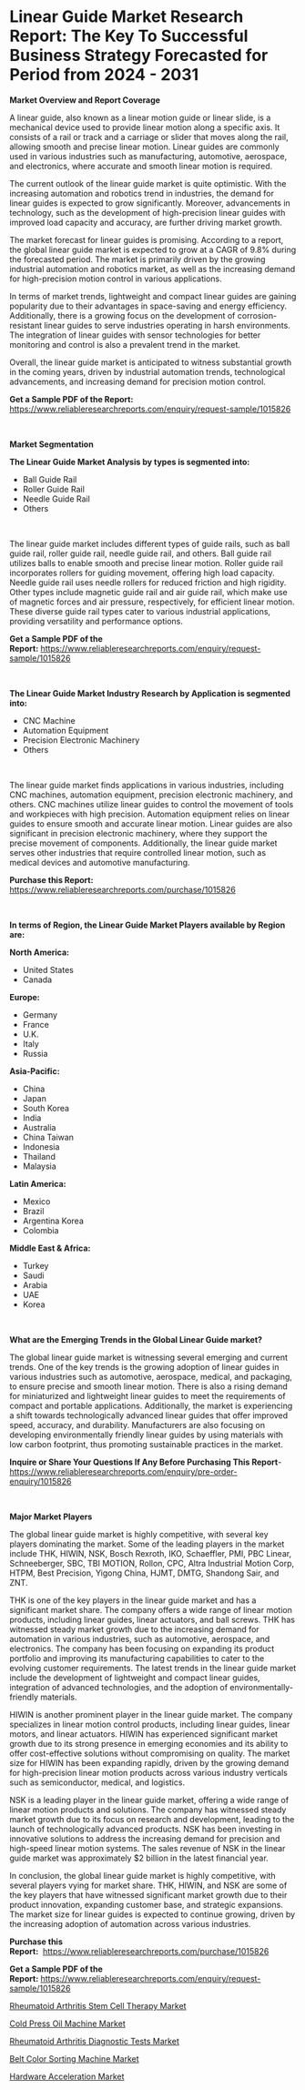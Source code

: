 <p><h1>Linear Guide Market Research Report: The Key To Successful Business Strategy Forecasted for Period from 2024 - 2031</h1></p><p><strong>Market Overview and Report Coverage</strong></p>
<p><p>A linear guide, also known as a linear motion guide or linear slide, is a mechanical device used to provide linear motion along a specific axis. It consists of a rail or track and a carriage or slider that moves along the rail, allowing smooth and precise linear motion. Linear guides are commonly used in various industries such as manufacturing, automotive, aerospace, and electronics, where accurate and smooth linear motion is required.</p><p>The current outlook of the linear guide market is quite optimistic. With the increasing automation and robotics trend in industries, the demand for linear guides is expected to grow significantly. Moreover, advancements in technology, such as the development of high-precision linear guides with improved load capacity and accuracy, are further driving market growth.</p><p>The market forecast for linear guides is promising. According to a report, the global linear guide market is expected to grow at a CAGR of 9.8% during the forecasted period. The market is primarily driven by the growing industrial automation and robotics market, as well as the increasing demand for high-precision motion control in various applications.</p><p>In terms of market trends, lightweight and compact linear guides are gaining popularity due to their advantages in space-saving and energy efficiency. Additionally, there is a growing focus on the development of corrosion-resistant linear guides to serve industries operating in harsh environments. The integration of linear guides with sensor technologies for better monitoring and control is also a prevalent trend in the market.</p><p>Overall, the linear guide market is anticipated to witness substantial growth in the coming years, driven by industrial automation trends, technological advancements, and increasing demand for precision motion control.</p></p>
<p><strong>Get a Sample PDF of the Report:</strong> <a href="https://www.reliableresearchreports.com/enquiry/request-sample/1015826">https://www.reliableresearchreports.com/enquiry/request-sample/1015826</a></p>
<p>&nbsp;</p>
<p><strong>Market Segmentation</strong></p>
<p><strong>The Linear Guide Market Analysis by types is segmented into:</strong></p>
<p><ul><li>Ball Guide Rail</li><li>Roller Guide Rail</li><li>Needle Guide Rail</li><li>Others</li></ul></p>
<p>&nbsp;</p>
<p><p>The linear guide market includes different types of guide rails, such as ball guide rail, roller guide rail, needle guide rail, and others. Ball guide rail utilizes balls to enable smooth and precise linear motion. Roller guide rail incorporates rollers for guiding movement, offering high load capacity. Needle guide rail uses needle rollers for reduced friction and high rigidity. Other types include magnetic guide rail and air guide rail, which make use of magnetic forces and air pressure, respectively, for efficient linear motion. These diverse guide rail types cater to various industrial applications, providing versatility and performance options.</p></p>
<p><strong>Get a Sample PDF of the Report:</strong>&nbsp;<a href="https://www.reliableresearchreports.com/enquiry/request-sample/1015826">https://www.reliableresearchreports.com/enquiry/request-sample/1015826</a></p>
<p>&nbsp;</p>
<p><strong>The Linear Guide Market Industry Research by Application is segmented into:</strong></p>
<p><ul><li>CNC Machine</li><li>Automation Equipment</li><li>Precision Electronic Machinery</li><li>Others</li></ul></p>
<p>&nbsp;</p>
<p><p>The linear guide market finds applications in various industries, including CNC machines, automation equipment, precision electronic machinery, and others. CNC machines utilize linear guides to control the movement of tools and workpieces with high precision. Automation equipment relies on linear guides to ensure smooth and accurate linear motion. Linear guides are also significant in precision electronic machinery, where they support the precise movement of components. Additionally, the linear guide market serves other industries that require controlled linear motion, such as medical devices and automotive manufacturing.</p></p>
<p><strong>Purchase this Report:</strong>&nbsp; <a href="https://www.reliableresearchreports.com/purchase/1015826">https://www.reliableresearchreports.com/purchase/1015826</a></p>
<p>&nbsp;</p>
<p><strong>In terms of Region, the Linear Guide Market Players available by Region are:</strong></p>
<p>
    <p> <strong> North America: </strong>
        <ul>
            <li>United States</li>
            <li>Canada</li>
        </ul>
        </p> 
    <p> <strong> Europe: </strong>
        <ul>
            <li>Germany</li>
            <li>France</li>
            <li>U.K.</li>
            <li>Italy</li>
            <li>Russia</li>
        </ul>
        </p> 
    <p> <strong> Asia-Pacific: </strong>
        <ul>
            <li>China</li>
            <li>Japan</li>
            <li>South Korea</li>
            <li>India</li>
            <li>Australia</li>
            <li>China Taiwan</li>
            <li>Indonesia</li>
            <li>Thailand</li>
            <li>Malaysia</li>
        </ul>
        </p> 
    <p> <strong> Latin America: </strong>
        <ul>
            <li>Mexico</li>
            <li>Brazil</li>
            <li>Argentina Korea</li>
            <li>Colombia</li>
        </ul>
        </p> 
    <p> <strong> Middle East & Africa: </strong>
        <ul>
            <li>Turkey</li>
            <li>Saudi</li>
            <li>Arabia</li>
            <li>UAE</li>
            <li>Korea</li>
        </ul>
    </p>
    </p>
<p>&nbsp;</p>
<p><strong>What are the Emerging Trends in the Global Linear Guide market?</strong></p>
<p><p>The global linear guide market is witnessing several emerging and current trends. One of the key trends is the growing adoption of linear guides in various industries such as automotive, aerospace, medical, and packaging, to ensure precise and smooth linear motion. There is also a rising demand for miniaturized and lightweight linear guides to meet the requirements of compact and portable applications. Additionally, the market is experiencing a shift towards technologically advanced linear guides that offer improved speed, accuracy, and durability. Manufacturers are also focusing on developing environmentally friendly linear guides by using materials with low carbon footprint, thus promoting sustainable practices in the market.</p></p>
<p><strong>Inquire or Share Your Questions If Any Before Purchasing This Report</strong>- <a href="https://www.reliableresearchreports.com/enquiry/pre-order-enquiry/1015826">https://www.reliableresearchreports.com/enquiry/pre-order-enquiry/1015826</a></p>
<p>&nbsp;</p>
<p><strong>Major Market Players</strong></p>
<p><p>The global linear guide market is highly competitive, with several key players dominating the market. Some of the leading players in the market include THK, HIWIN, NSK, Bosch Rexroth, IKO, Schaeffler, PMI, PBC Linear, Schneeberger, SBC, TBI MOTION, Rollon, CPC, Altra Industrial Motion Corp, HTPM, Best Precision, Yigong China, HJMT, DMTG, Shandong Sair, and ZNT.</p><p>THK is one of the key players in the linear guide market and has a significant market share. The company offers a wide range of linear motion products, including linear guides, linear actuators, and ball screws. THK has witnessed steady market growth due to the increasing demand for automation in various industries, such as automotive, aerospace, and electronics. The company has been focusing on expanding its product portfolio and improving its manufacturing capabilities to cater to the evolving customer requirements. The latest trends in the linear guide market include the development of lightweight and compact linear guides, integration of advanced technologies, and the adoption of environmentally-friendly materials.</p><p>HIWIN is another prominent player in the linear guide market. The company specializes in linear motion control products, including linear guides, linear motors, and linear actuators. HIWIN has experienced significant market growth due to its strong presence in emerging economies and its ability to offer cost-effective solutions without compromising on quality. The market size for HIWIN has been expanding rapidly, driven by the growing demand for high-precision linear motion products across various industry verticals such as semiconductor, medical, and logistics.</p><p>NSK is a leading player in the linear guide market, offering a wide range of linear motion products and solutions. The company has witnessed steady market growth due to its focus on research and development, leading to the launch of technologically advanced products. NSK has been investing in innovative solutions to address the increasing demand for precision and high-speed linear motion systems. The sales revenue of NSK in the linear guide market was approximately $2 billion in the latest financial year.</p><p>In conclusion, the global linear guide market is highly competitive, with several players vying for market share. THK, HIWIN, and NSK are some of the key players that have witnessed significant market growth due to their product innovation, expanding customer base, and strategic expansions. The market size for linear guides is expected to continue growing, driven by the increasing adoption of automation across various industries.</p></p>
<p><strong>Purchase this Report:</strong>&nbsp;&nbsp;<a href="https://www.reliableresearchreports.com/purchase/1015826">https://www.reliableresearchreports.com/purchase/1015826</a></p>
<p></p>
<p><strong>Get a Sample PDF of the Report:</strong>&nbsp;<a href="https://www.reliableresearchreports.com/enquiry/request-sample/1015826">https://www.reliableresearchreports.com/enquiry/request-sample/1015826</a></p>
<p><p><a href="https://medium.com/@samanthamason1930/rheumatoid-arthritis-stem-cell-therapy-market-exploring-market-share-market-trends-and-future-d30b3c43ac1d">Rheumatoid Arthritis Stem Cell Therapy Market</a></p><p><a href="https://github.com/FassouRP/Market-Research-Report-List-2/blob/main/cold-press-oil-machine-market.md">Cold Press Oil Machine Market</a></p><p><a href="https://medium.com/@samanthamason1930/rheumatoid-arthritis-diagnostic-tests-market-insight-market-trends-growth-forecasted-from-2023-3cd5f873b7ec">Rheumatoid Arthritis Diagnostic Tests Market</a></p><p><a href="https://github.com/ashepherd82/Market-Research-Report-List-2/blob/main/belt-color-sorting-machine-market.md">Belt Color Sorting Machine Market</a></p><p><a href="https://medium.com/@samanthamason1930/hardware-acceleration-market-report-reveals-the-latest-trends-and-growth-opportunities-of-this-b465323d45b9">Hardware Acceleration Market</a></p></p>